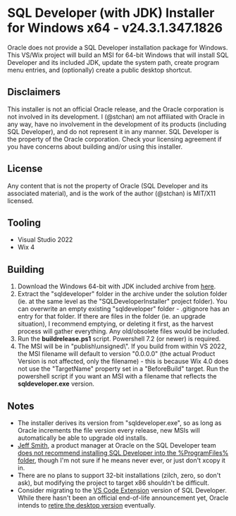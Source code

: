 # SQL Developer (with JDK) Installer for Windows x64 - v24.3.1.347.1826
Oracle does not provide a SQL Developer installation package for Windows. This VS/Wix project will build an MSI for 64-bit Windows that will install SQL Developer and its included JDK, update the system path, create program menu entries, and (optionally) create a public desktop shortcut.

## Disclaimers
This installer is not an official Oracle release, and the Oracle corporation is not involved in its development. I (@stchan) am not affiliated with Oracle in any way, have no involvement in the development of its products (including SQL Developer), and do not represent it in any manner. SQL Developer is the property of the Oracle corporation. Check your licensing agreement if you have concerns about building and/or using this installer.

## License
Any content that is not the property of Oracle (SQL Developer and its associated material), and is the work of the author (@stchan) is MIT/X11 licensed.

## Tooling
* Visual Studio 2022
* Wix 4

## Building
1. Download the Windows 64-bit with JDK included archive from [here](https://www.oracle.com/database/sqldeveloper/technologies/download/).
1. Extract the "sqldeveloper" folder in the archive under the solution folder (ie. at the same level as the "SQLDeveloperInstaller" project folder). You can overwrite an empty existing "sqldeveloper" folder - .gitignore has an entry for that folder. If there are files in the folder (ie. an upgrade situation), I recommend emptying, or deleting it first, as the harvest process will gather everything. Any old/obsolete files would be included.
1. Run the **buildrelease.ps1** script. Powershell 7.2 (or newer) is required.
1. The MSI will be in "publish\unsigned\\<culture>". If you build from within VS 2022, the MSI filename will default to version "0.0.0.0" (the actual Product Version is not affected, only the filename) - this is because Wix 4.0 does not use the "TargetName" property set in a "BeforeBuild" target. Run the powershell script if you want an MSI with a filename that reflects the **sqldeveloper.exe** version.

## Notes
* The installer derives its version from "sqldeveloper.exe", so as long as Oracle increments the file version every release, new MSIs will automatically be able to upgrade old installs.
* [Jeff Smith](https://www.thatjeffsmith.com/about/), a product manager at Oracle on the SQL Developer team [does not recommend installing SQL Developer into the %ProgramFiles% folder](https://www.thatjeffsmith.com/archive/2022/06/oracle-sql-developer-modeler-versions-22-2-now-available/), though I'm not sure if he means never ever, or just don't xcopy it in.
* There are no plans to support 32-bit installations (zilch, zero, so don't ask), but modifying the project to target x86 shouldn't be difficult.
* Consider migrating to the [VS Code Extension](https://marketplace.visualstudio.com/items?itemName=Oracle.sql-developer) version of SQL Developer. While there hasn't been an official end-of-life announcement yet, Oracle intends to [retire the desktop version](https://www.thatjeffsmith.com/archive/2024/01/announcing-the-oracle-sql-developer-extension-for-vs-code/) eventually.

